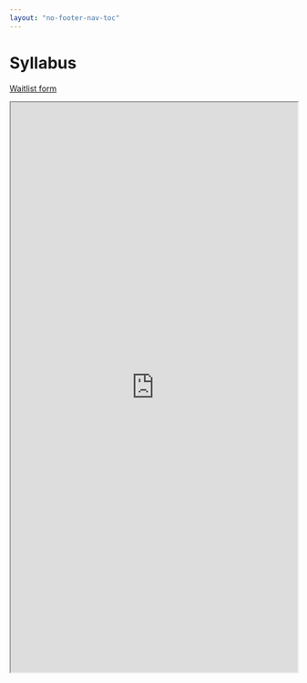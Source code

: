 ```yaml
---
layout: "no-footer-nav-toc"  
---
```


# Syllabus

[Waitlist form](https://forms.gle/92R1BUACyAaxt8Ww6)

<iframe src="https://docs.google.com/viewer?url=https://melaniewalsh.github.io/Intro-Cultural-Analytics/images/Intro-CA-2020-Syllabus.pdf&embedded=true" width="100%" height="1000px"></iframe>



